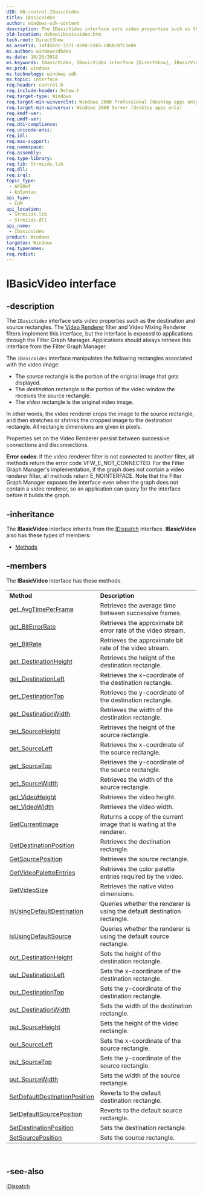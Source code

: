```yaml
---
UID: NN:control.IBasicVideo
title: IBasicVideo
author: windows-sdk-content
description: The IBasicVideo interface sets video properties such as the destination and source rectangles.
old-location: dshow\ibasicvideo.htm
tech.root: DirectShow
ms.assetid: 14f45bdc-2271-459d-b165-c860c8fc3e0b
ms.author: windowssdkdev
ms.date: 10/26/2018
ms.keywords: IBasicVideo, IBasicVideo interface [DirectShow], IBasicVideo interface [DirectShow],described, IBasicVideoInterface, control/IBasicVideo, dshow.ibasicvideo
ms.prod: windows
ms.technology: windows-sdk
ms.topic: interface
req.header: control.h
req.include-header: Dshow.h
req.target-type: Windows
req.target-min-winverclnt: Windows 2000 Professional [desktop apps only]
req.target-min-winversvr: Windows 2000 Server [desktop apps only]
req.kmdf-ver: 
req.umdf-ver: 
req.ddi-compliance: 
req.unicode-ansi: 
req.idl: 
req.max-support: 
req.namespace: 
req.assembly: 
req.type-library: 
req.lib: Strmiids.lib
req.dll: 
req.irql: 
topic_type:
 - APIRef
 - kbSyntax
api_type:
 - COM
api_location:
 - Strmiids.lib
 - Strmiids.dll
api_name:
 - IBasicVideo
product: Windows
targetos: Windows
req.typenames: 
req.redist: 
---
```


# IBasicVideo interface


## -description



The <code>IBasicVideo</code> interface sets video properties such as the destination and source rectangles. The <a href="https://msdn.microsoft.com/7719ed9d-e3b9-4c84-b587-4e120b5cabf8">Video Renderer</a> filter and Video Mixing Renderer filters implement this interface, but the interface is exposed to applications through the Filter Graph Manager. Applications should always retrieve this interface from the Filter Graph Manager.

The <code>IBasicVideo</code> interface manipulates the following rectangles associated with the video image:

<ul>
<li>The <i>source</i> rectangle is the portion of the original image that gets displayed.</li>
<li>The <i>destination</i> rectangle is the portion of the video window the receives the source rectangle.</li>
<li>The <i>video</i> rectangle is the original video image.</li>
</ul>
In other words, the video renderer crops the image to the source rectangle, and then stretches or shrinks the cropped image to the destination rectangle. All rectangle dimensions are given in pixels.

Properties set on the Video Renderer persist between successive connections and disconnections.

<b>Error codes</b>: If the video renderer filter is not connected to another filter, all methods return the error code VFW_E_NOT_CONNECTED. For the Filter Graph Manager's implementation, if the graph does not contain a video renderer filter, all methods return E_NOINTERFACE. Note that the Filter Graph Manager exposes the interface even when the graph does not contain a video renderer, so an application can query for the interface before it builds the graph.




## -inheritance

The <b xmlns:loc="http://microsoft.com/wdcml/l10n">IBasicVideo</b> interface inherits from the <a href="ebbff4bc-36b2-4861-9efa-ffa45e013eb5">IDispatch</a> interface. <b>IBasicVideo</b> also has these types of members:
<ul>
<li><a href="https://docs.microsoft.com/">Methods</a></li>
</ul>

## -members

The <b>IBasicVideo</b> interface has these methods.
<table class="members" id="memberListMethods">
<tr>
<th align="left" width="37%">Method</th>
<th align="left" width="63%">Description</th>
</tr>
<tr data="declared;">
<td align="left" width="37%">
<a href="https://msdn.microsoft.com/a32a1a46-cde3-401a-b933-c72e399e9ea1">get_AvgTimePerFrame</a>
</td>
<td align="left" width="63%">
Retrieves the average time between successive frames.

</td>
</tr>
<tr data="declared;">
<td align="left" width="37%">
<a href="https://msdn.microsoft.com/c61b8a96-83ea-49e2-884e-c9fb3526cc46">get_BitErrorRate</a>
</td>
<td align="left" width="63%">
Retrieves the approximate bit error rate of the video stream.

</td>
</tr>
<tr data="declared;">
<td align="left" width="37%">
<a href="https://msdn.microsoft.com/aae4c41d-4cab-4c49-9733-44ba5e0e03bb">get_BitRate</a>
</td>
<td align="left" width="63%">
Retrieves the approximate bit rate of the video stream.

</td>
</tr>
<tr data="declared;">
<td align="left" width="37%">
<a href="https://msdn.microsoft.com/21d6c74a-2adb-4015-b0df-5acb26c22212">get_DestinationHeight</a>
</td>
<td align="left" width="63%">
Retrieves the height of the destination rectangle.

</td>
</tr>
<tr data="declared;">
<td align="left" width="37%">
<a href="https://msdn.microsoft.com/578f5bbd-23b0-4100-a1d8-0987381fd56f">get_DestinationLeft</a>
</td>
<td align="left" width="63%">
Retrieves the x-coordinate of the destination rectangle.

</td>
</tr>
<tr data="declared;">
<td align="left" width="37%">
<a href="https://msdn.microsoft.com/79690655-ac84-4119-9d87-799990424f00">get_DestinationTop</a>
</td>
<td align="left" width="63%">
Retrieves the y-coordinate of the destination rectangle.

</td>
</tr>
<tr data="declared;">
<td align="left" width="37%">
<a href="https://msdn.microsoft.com/6e27bb57-ca88-4478-86b8-250a69f5fc78">get_DestinationWidth</a>
</td>
<td align="left" width="63%">
Retrieves the width of the destination rectangle.

</td>
</tr>
<tr data="declared;">
<td align="left" width="37%">
<a href="https://msdn.microsoft.com/3f4e779a-cfa9-496d-a021-d24ae3daa5b3">get_SourceHeight</a>
</td>
<td align="left" width="63%">
Retrieves the height of the source rectangle.

</td>
</tr>
<tr data="declared;">
<td align="left" width="37%">
<a href="https://msdn.microsoft.com/1ea64dae-d643-44c1-9026-f9b0dcd25ef1">get_SourceLeft</a>
</td>
<td align="left" width="63%">
Retrieves the x-coordinate of the source rectangle.

</td>
</tr>
<tr data="declared;">
<td align="left" width="37%">
<a href="https://msdn.microsoft.com/87ad3699-5a1b-4fa0-b7bd-5ec87758e9fa">get_SourceTop</a>
</td>
<td align="left" width="63%">
Retrieves the y-coordinate of the source rectangle.

</td>
</tr>
<tr data="declared;">
<td align="left" width="37%">
<a href="https://msdn.microsoft.com/6c6f7e01-5f93-4277-b664-c5be0ea42004">get_SourceWidth</a>
</td>
<td align="left" width="63%">
Retrieves the width of the source rectangle.

</td>
</tr>
<tr data="declared;">
<td align="left" width="37%">
<a href="https://msdn.microsoft.com/872d26e5-b765-4c1f-b494-45df39f06a41">get_VideoHeight</a>
</td>
<td align="left" width="63%">
Retrieves the video height.

</td>
</tr>
<tr data="declared;">
<td align="left" width="37%">
<a href="https://msdn.microsoft.com/d5167b1e-1341-43b0-bc72-e990ee76e3c4">get_VideoWidth</a>
</td>
<td align="left" width="63%">
Retrieves the video width.

</td>
</tr>
<tr data="declared;">
<td align="left" width="37%">
<a href="https://msdn.microsoft.com/3e7fbf27-3519-4c02-b785-98e29902df65">GetCurrentImage</a>
</td>
<td align="left" width="63%">
Returns a copy of the current image that is waiting at the renderer.

</td>
</tr>
<tr data="declared;">
<td align="left" width="37%">
<a href="https://msdn.microsoft.com/ee2abf52-edc2-471e-bf9b-eda04f2eabe4">GetDestinationPosition</a>
</td>
<td align="left" width="63%">
Retrieves the destination rectangle.

</td>
</tr>
<tr data="declared;">
<td align="left" width="37%">
<a href="https://msdn.microsoft.com/4624e38c-63ff-4860-a899-c70e44e0f8aa">GetSourcePosition</a>
</td>
<td align="left" width="63%">
Retrieves the source rectangle.

</td>
</tr>
<tr data="declared;">
<td align="left" width="37%">
<a href="https://msdn.microsoft.com/9a022bc5-56f5-41c0-940f-f9074791a353">GetVideoPaletteEntries</a>
</td>
<td align="left" width="63%">
Retrieves the color palette entries required by the video.

</td>
</tr>
<tr data="declared;">
<td align="left" width="37%">
<a href="https://msdn.microsoft.com/fbabba8b-b86b-451b-ad06-4454174ee352">GetVideoSize</a>
</td>
<td align="left" width="63%">
Retrieves the native video dimensions.

</td>
</tr>
<tr data="declared;">
<td align="left" width="37%">
<a href="https://msdn.microsoft.com/eceec24b-7743-4989-b112-e6a70283d397">IsUsingDefaultDestination</a>
</td>
<td align="left" width="63%">
Queries whether the renderer is using the default destination rectangle.

</td>
</tr>
<tr data="declared;">
<td align="left" width="37%">
<a href="https://msdn.microsoft.com/85cb633f-95cd-4cbe-9572-324ec784e6bb">IsUsingDefaultSource</a>
</td>
<td align="left" width="63%">
Queries whether the renderer is using the default source rectangle.

</td>
</tr>
<tr data="declared;">
<td align="left" width="37%">
<a href="https://msdn.microsoft.com/e530bf39-d352-4808-9ac6-5e3d322e1905">put_DestinationHeight</a>
</td>
<td align="left" width="63%">
Sets the height of the destination rectangle.

</td>
</tr>
<tr data="declared;">
<td align="left" width="37%">
<a href="https://msdn.microsoft.com/718fcc07-1e37-4e37-ab99-39f629e65309">put_DestinationLeft</a>
</td>
<td align="left" width="63%">
Sets the x-coordinate of the destination rectangle.

</td>
</tr>
<tr data="declared;">
<td align="left" width="37%">
<a href="https://msdn.microsoft.com/254fb104-c080-411d-9795-edcd4da41bdc">put_DestinationTop</a>
</td>
<td align="left" width="63%">
Sets the y-coordinate of the destination rectangle.

</td>
</tr>
<tr data="declared;">
<td align="left" width="37%">
<a href="https://msdn.microsoft.com/4ae22194-19ca-4a20-9b4f-d9f39e346606">put_DestinationWidth</a>
</td>
<td align="left" width="63%">
Sets the width of the destination rectangle.

</td>
</tr>
<tr data="declared;">
<td align="left" width="37%">
<a href="https://msdn.microsoft.com/d8cb4ae1-cbbf-44cb-9387-770ee95280a1">put_SourceHeight</a>
</td>
<td align="left" width="63%">
Sets the height of the video rectangle.

</td>
</tr>
<tr data="declared;">
<td align="left" width="37%">
<a href="https://msdn.microsoft.com/0388d5fe-5434-41b9-b005-c0e4bf36bb27">put_SourceLeft</a>
</td>
<td align="left" width="63%">
Sets the x-coordinate of the source rectangle.

</td>
</tr>
<tr data="declared;">
<td align="left" width="37%">
<a href="https://msdn.microsoft.com/0a76518d-f79d-45ef-8e19-a3e5ee1e4db0">put_SourceTop</a>
</td>
<td align="left" width="63%">
Sets the y-coordinate of the source rectangle.

</td>
</tr>
<tr data="declared;">
<td align="left" width="37%">
<a href="https://msdn.microsoft.com/0747a1fb-42b6-452f-8a92-eb87931c004c">put_SourceWidth</a>
</td>
<td align="left" width="63%">
Sets the width of the source rectangle.

</td>
</tr>
<tr data="declared;">
<td align="left" width="37%">
<a href="https://msdn.microsoft.com/82ee1be5-4a58-4104-a8a5-3c3926e2f1d2">SetDefaultDestinationPosition</a>
</td>
<td align="left" width="63%">
Reverts to the default destination rectangle.

</td>
</tr>
<tr data="declared;">
<td align="left" width="37%">
<a href="https://msdn.microsoft.com/f7b440c0-8f91-4f32-adc6-82fa658125d0">SetDefaultSourcePosition</a>
</td>
<td align="left" width="63%">
Reverts to the default source rectangle.

</td>
</tr>
<tr data="declared;">
<td align="left" width="37%">
<a href="https://msdn.microsoft.com/e638eb33-5a7f-4ebc-910f-72566e251f17">SetDestinationPosition</a>
</td>
<td align="left" width="63%">
Sets the destination rectangle.

</td>
</tr>
<tr data="declared;">
<td align="left" width="37%">
<a href="https://msdn.microsoft.com/afe78775-f2b0-4d10-a702-f0329fe79c6d">SetSourcePosition</a>
</td>
<td align="left" width="63%">
Sets the source rectangle.

</td>
</tr>
</table> 


## -see-also




<a href="ebbff4bc-36b2-4861-9efa-ffa45e013eb5">IDispatch</a>
 

 

